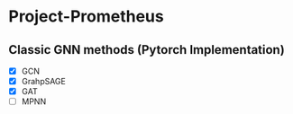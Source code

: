 # Project-Prometheus

## Classic GNN methods (Pytorch Implementation)
- [x] GCN 
- [x] GrahpSAGE
- [X] GAT
- [ ] MPNN
